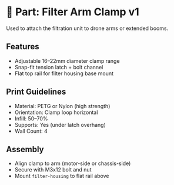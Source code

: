 # 🧩 Part: Filter Arm Clamp v1

Used to attach the filtration unit to drone arms or extended booms.

## Features

- Adjustable 16–22mm diameter clamp range
- Snap-fit tension latch + bolt channel
- Flat top rail for filter housing base mount

## Print Guidelines

- Material: PETG or Nylon (high strength)
- Orientation: Clamp loop horizontal
- Infill: 50–70%
- Supports: Yes (under latch overhang)
- Wall Count: 4

## Assembly

- Align clamp to arm (motor-side or chassis-side)
- Secure with M3x12 bolt and nut
- Mount `filter-housing` to flat rail above
